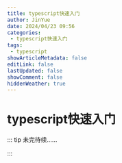 ```yaml
---
title: typescript快速入门
author: JinYue
date: 2024/04/23 09:56
categories:
 - typescript快速入门
tags:
 - typescript
showArticleMetadata: false
editLink: false
lastUpdated: false
showComment: false
hiddenWeather: true
---
```


# typescript快速入门

::: tip 未完待续......

:::
